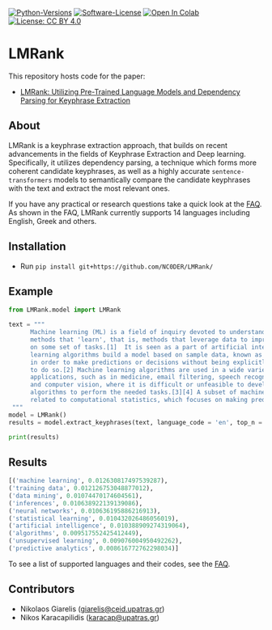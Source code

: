 [![Python-Versions](https://img.shields.io/badge/python-3.7_|_3.8_|_3.9|_3.10-blue.svg)]()
[![Software-License](https://img.shields.io/badge/License-Apache--2.0-green)](https://github.com/NC0DER/LMRank/blob/main/LICENSE)
[![Open In Colab](https://colab.research.google.com/assets/colab-badge.svg)](https://colab.research.google.com/drive/1rzjfnkKQ7EDdEFaLDhJspw7WdcKh9ipV?usp=sharing)
[![License: CC BY 4.0](https://licensebuttons.net/l/by/4.0/80x15.png)](https://creativecommons.org/licenses/by/4.0/)

# LMRank

This repository hosts code for the paper:

* [LMRank: Utilizing Pre-Trained Language Models and Dependency Parsing for Keyphrase Extraction](https://ieeexplore.ieee.org/document/10179894)

## About
LMRank is a keyphrase extraction approach, that builds on recent advancements in the fields of Keyphrase Extraction and Deep learning. Specifically, it utilizes dependency parsing, a technique which forms more coherent candidate keyphrases, as well as a highly accurate `sentence-transformers` models to semantically compare the candidate keyphrases with the text and extract the most relevant ones. 

If you have any practical or research questions take a quick look at the [FAQ](https://github.com/NC0DER/LMRank/wiki/Frequently-Asked-Questions-(FAQ)). As shown in the FAQ, LMRank currently supports 14 languages including English, Greek and others.

## Installation
* Run `pip install git+https://github.com/NC0DER/LMRank/`

## Example
```python
from LMRank.model import LMRank

text = """
      Machine learning (ML) is a field of inquiry devoted to understanding and building 
      methods that 'learn', that is, methods that leverage data to improve performance 
      on some set of tasks.[1]  It is seen as a part of artificial intelligence. Machine 
      learning algorithms build a model based on sample data, known as training data, 
      in order to make predictions or decisions without being explicitly programmed 
      to do so.[2] Machine learning algorithms are used in a wide variety of 
      applications, such as in medicine, email filtering, speech recognition, agriculture, 
      and computer vision, where it is difficult or unfeasible to develop conventional 
      algorithms to perform the needed tasks.[3][4] A subset of machine learning is closely 
      related to computational statistics, which focuses on making predictions using computers.
 """
model = LMRank()
results = model.extract_keyphrases(text, language_code = 'en', top_n = 10)

print(results)
```

## Results

```python
[('machine learning', 0.012630817497539287),
('training data', 0.012126753048877012),
('data mining', 0.01074470174604561),
('inferences', 0.010638922139139086),
('neural networks', 0.010636195886216913),
('statistical learning', 0.010432026486056019),
('artificial intelligence', 0.010388909274319064),
('algorithms', 0.009517552425412449),
('unsupervised learning', 0.009076004950492262),
('predictive analytics', 0.008616772762298034)]
```

To see a list of supported languages and their codes, see the [FAQ](https://github.com/NC0DER/LMRank/wiki/Frequently-Asked-Questions-(FAQ)).

## Contributors
* Nikolaos Giarelis (giarelis@ceid.upatras.gr)
* Nikos Karacapilidis (karacap@upatras.gr)
